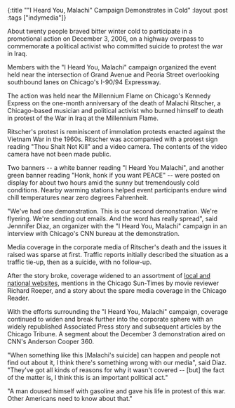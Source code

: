 {:title "\"I Heard You, Malachi\" Campaign Demonstrates in Cold"
:layout :post
:tags  ["indymedia"]}

About twenty people braved bitter winter cold to participate in a promotional
action on December 3, 2006, on a highway overpass to commemorate a political
activist who committed suicide to protest the war in Iraq.  
  
Members with the "I Heard You, Malachi" campaign organized the event held
near the intersection of Grand Avenue and Peoria Street overlooking southbound
lanes on Chicago's I-90/94 Expressway.  
  
The action was held near the Millennium Flame on Chicago's Kennedy Express on
the one-month anniversary of the death of Malachi Ritscher, a Chicago-based
musician and political activist who burned himself to death in protest of the
War in Iraq at the Millennium Flame.  
  
Ritscher's protest is reminiscent of immolation protests enacted against the
Vietnam War in the 1960s. Ritscher was accompanied with a protest sign reading
"Thou Shalt Not Kill" and a video camera. The contents of the video camera
have not been made public.  
  
Two banners -- a white banner reading "I Heard You Malachi", and another
green banner reading "Honk, honk if you want PEACE" -- were posted on
display for about two hours amid the sunny but tremendously cold conditions.
Nearby warming stations helped event participants endure wind chill
temperatures near zero degrees Fahrenheit.  
  
"We've had one demonstration. This is our second demonstration. We're
flyering. We're sending out emails. And the word has really spread", said
Jennnifer Diaz, an organizer with the "I Heard You, Malachi" campaign in an
interview with Chicago's CNN bureau at the demonstration.  
  
Media coverage in the corporate media of Ritscher's death and the issues it
raised was sparse at first. Traffic reports initially described the situation
as a traffic tie-up, then as a suicide, with no follow-up.  
  
After the story broke, coverage widened to an assortment of [local and national websites](http://www.iheardyoumalachi.org/links.html), mentions
in the Chicago Sun-Times by movie reviewer Richard Roeper, and a story about
the spare media coverage in the Chicago Reader.  
  
With the efforts surrounding the "I Heard You, Malachi" campaign, coverage
continued to widen and break further into the corporate sphere with an widely
republished Associated Press story and subsequent articles by the Chicago
Tribune. A segment about the December 3 demonstration aired on CNN's Anderson
Cooper 360.  
  
"When something like this [Malachi's suicide] can happen and people not find
out about it, I think there's something wrong with our media", said Diaz.
"They've got all kinds of reasons for why it wasn't covered -- [but] the fact
of the matter is, I think this is an important political act."  
  
"A man doused himself with gasoline and gave his life in protest of this war.
Other Americans need to know about that."

